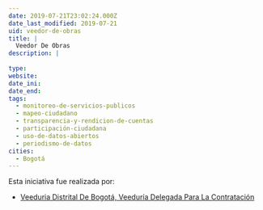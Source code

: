 ```yaml
---
date: 2019-07-21T23:02:24.000Z
date_last_modified: 2019-07-21
uid: veedor-de-obras
title: |
  Veedor De Obras
description: |
  
type: 
website: 
date_ini: 
date_end: 
tags:
  - monitoreo-de-servicios-publicos
  - mapeo-ciudadano
  - transparencia-y-rendicion-de-cuentas
  - participación-ciudadana
  - uso-de-datos-abiertos
  - periodismo-de-datos
cities: 
  - Bogotá
---
```


Esta iniciativa fue realizada por:

- [Veeduria Distrital De Bogotá, Veeduría Delegada Para La Contratación](/organizaciones/veeduria-distrital-de-bogota-veeduria-delegada-para-la-contratacion)
